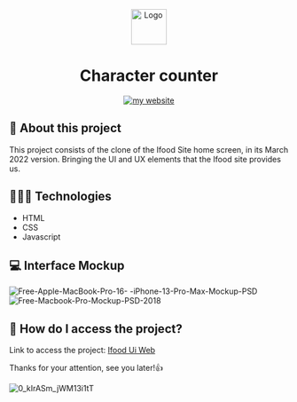 <div align="center">
  <img src="https://user-images.githubusercontent.com/59785233/158881312-03f4050f-e4b6-41bb-99bd-61f8db388ed4.png" alt="Logo" style="width: 4rem"  />
  <h1> Character counter </h1>
<a href="https://luizcamargo.dev" target="blank"><img src="https://img.shields.io/badge/Get%20to%20know%20me%20better-My%20Website-purple" alt="my website"/></a>
</div>

  

## 🚀 About this project

This project consists of the clone of the Ifood Site home screen, in its March 2022 version. Bringing the UI and UX elements that the Ifood site provides us.

## 🧑🏻‍💻 Technologies 

<ul>
  <li> HTML </li> 
  <li> CSS </li>
  <li> Javascript </li> 
</ul>

## 💻 Interface Mockup 
![Free-Apple-MacBook-Pro-16- -iPhone-13-Pro-Max-Mockup-PSD](https://user-images.githubusercontent.com/59785233/158846780-80860792-3e3f-4236-a5e9-f2a44cd61334.jpg)
![Free-Macbook-Pro-Mockup-PSD-2018](https://user-images.githubusercontent.com/59785233/158846815-58aa5300-6bb4-4438-b014-019332d36635.jpg)

## 🤔 How do I access the project?

Link to access the project: <a href="https://luizcamargo99.github.io/ifood_ui_web/" taret="blank"> Ifood Ui Web </a>

Thanks for your attention, see you later!👍

![0_kIrASm_jWM13i1tT](https://user-images.githubusercontent.com/59785233/158848140-54053c36-b11c-4afd-b96b-fe76f663ebb7.gif)
